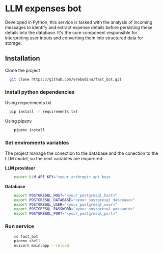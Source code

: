 
# LLM expenses bot

Developed in Python, this service is tasked with the analysis of incoming
messages to identify and extract expense details before persisting these details into the
database. It's the core component responsible for interpreting user inputs and converting
them into structured data for storage.


## Installation

Clone the project

```bash
  git clone https://github.com/erebodino/fast_bot.git
```

### Install python dependencies

Using requeriments.txt
```bash
  pip install -r requirements.txt
```

Using pipenv
```bash
    pipenv install
```

### Set enviroments variables
The project manage the conection to the database and the conection to the LLM model, so the next variables are requerired:

**LLM provideer**
```bash
    export LLM_API_KEY="<your_anthropic_api_key>
```
**Database**
```bash
    export POSTGRESQL_HOST="<your_postgresql_host>"
    export POSTGRESQL_DATABASE="<your_postgresql_database>"
    export POSTGRESQL_USER="<your_postgresql_user>"
    export POSTGRESQL_PASSWORD="<your_postgresql_password>"
    export POSTGRESQL_PORT="<your_postgresql_port>"
```
### Run service
```bash
    cd fast_bot
    pipenv shell
    uvicorn main:app --reload
```





    